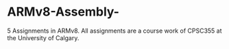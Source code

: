 # ARMv8-Assembly-
5 Assignments in ARMv8. All assignments are a course work of CPSC355 at the University of Calgary.

